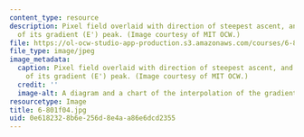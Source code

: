 ```yaml
---
content_type: resource
description: Pixel field overlaid with direction of steepest ascent, and interpolation
  of its gradient (E') peak. (Image courtesy of MIT OCW.)
file: https://ol-ocw-studio-app-production.s3.amazonaws.com/courses/6-801-machine-vision-fall-2004/0e6182328b6e256d8e4aa86e6dcd2355_6-801f04.jpg
file_type: image/jpeg
image_metadata:
  caption: Pixel field overlaid with direction of steepest ascent, and interpolation
    of its gradient (E') peak. (Image courtesy of MIT OCW.)
  credit: ''
  image-alt: A diagram and a chart of the interpolation of the gradient peak of E.
resourcetype: Image
title: 6-801f04.jpg
uid: 0e618232-8b6e-256d-8e4a-a86e6dcd2355
---
```

